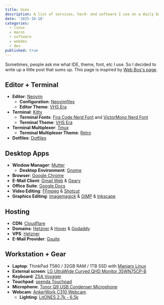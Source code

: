 ```yaml
---
title: Uses
description: A list of services, hard- and software I use on a daily basis
date: '2025-10-18'
categories:
  - linux
  - macos
  - software
  - webdev
  - dev
published: true
---
```


Sometimes, people ask me what IDE, theme, font, etc I use.
So I decided to write up a little post that sums up.
This page is inspired by [Web Bos's page](https://wesbos.com/uses).

## Editor + Terminal

- **Editor**: [Neovim](https://neovim.io/)
  - **Configuration**: [Neovimfiles](https://github.com/gorillamoe/neovimfiles)
  - **Editor Theme**: [VHS Era](https://github.com/mistweaverco/vhs-era-theme.nvim)
- **Terminal**: [Kitty](https://sw.kovidgoyal.net/kitty/)
  - **Terminal Fonts**: [Fira Code Nerd Font](https://www.nerdfonts.com/font-downloads) and [VictorMono Nerd Font](https://www.nerdfonts.com/font-downloads)
  - **Terminal Theme**: [VHS Era](https://github.com/mistweaverco/vhs-era-theme.kitty)
- **Terminal Multiplexer**: [Tmux](https://github.com/tmux/tmux)
  - **Terminal Multiplexer Theme**: [Retro](https://github.com/mistweaverco/retro-theme.tmux)
- **Dotfiles**: [Dotfiles](https://github.com/gorillamoe/dotfiles)

## Desktop Apps

- **Window Manager**: [Mutter](<https://en.wikipedia.org/wiki/Mutter_(software)>)
  - **Desktop Environment**: [Gnome](https://en.wikipedia.org/wiki/GNOME)
- **Browser**: [Google Chrome](https://www.google.com/chrome/)
- **E-Mail Client**: [Gmail Web](https://mail.google.com/) & [Geary](https://wiki.gnome.org/Apps/Geary)
- **Office Suite**: [Google Docs](https://docs.google.com/)
- **Video Editing**: [FFmpeg](https://ffmpeg.org/) & [Shotcut](https://shotcut.org/)
- **Graphics Editing**: [imagemagick](https://imagemagick.org/) & [GIMP](https://gimp.org) & [Inkscape](https://inkscape.org/)

## Hosting

- **CDN**: [Cloudflare](https://www.cloudflare.com/)
- **Domains**: [Hetzner](https://hetzner.com/) & [Hover](https://hover.com/) & [Godaddy](https://www.godaddy.com/)
- **VPS**: [Hetzner](https://hetzner.com/)
- **E-Mail Provider**: [Gsuite](https://gsuite.google.com/)

## Workstation + Gear

- **Laptop**: ThinkPad T580 / 32GB RAM / 1TB SSD with [Manjaro Linux](https://manjaro.org/)
- **External screen**: [LG UltraWide Curved QHD Monitor 35WN75CP-B](/resources/uses/lg-uw-curved-qhd-monitor-35wn75cp-b.jpg)
- **Keyboard**: [ZSA Voyager](/resources/uses/zsa-voyager.mp4)
- **Touchpad**: [seenda Touchpad](/resources/uses/seenda-touchpad.jpg)
- **Microphone**: [Tonor Q9 USB Condenser Microphone](/resources/uses/tonor-q9-usb-condenser-mic.jpg)
- **Webcam**: [AnkerWork C310 Webcam](/resources/uses/anker-work-c310-webcam.jpg)
  - **Lighting**: [LitONES 2.7k - 6.5k](/resources/uses/litones.jpg)
